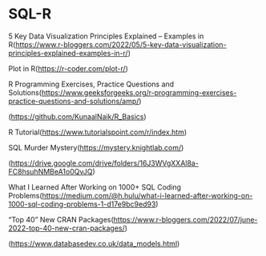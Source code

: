 # SQL-R

5 Key Data Visualization Principles Explained – Examples in R(https://www.r-bloggers.com/2022/05/5-key-data-visualization-principles-explained-examples-in-r/)

Plot in R(https://r-coder.com/plot-r/)

R Programming Exercises, Practice Questions and Solutions(https://www.geeksforgeeks.org/r-programming-exercises-practice-questions-and-solutions/amp/)

(https://github.com/KunaalNaik/R_Basics)

R Tutorial(https://www.tutorialspoint.com/r/index.htm)

SQL Murder Mystery(https://mystery.knightlab.com/)

(https://drive.google.com/drive/folders/16J3WVgXXAl8a-FC8hsuhNMBeA1o0QvJQ)

What I Learned After Working on 1000+ SQL Coding Problems(https://medium.com/@h.hulu/what-i-learned-after-working-on-1000-sql-coding-problems-1-d17e9bc9ed93)


“Top 40” New CRAN Packages(https://www.r-bloggers.com/2022/07/june-2022-top-40-new-cran-packages/)

(https://www.databasedev.co.uk/data_models.html)
